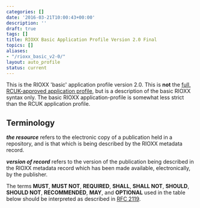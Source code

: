 ```yaml
---
categories: []
date: '2016-03-21T10:00:43+00:00'
description: ''
draft: true
tags: []
title: RIOXX Basic Application Profile Version 2.0 Final
topics: []
aliases:
- "/rioxx_basic_v2-0/"
layout: auto_profile
status: current
---
```


This is the RIOXX 'basic' application profile version 2.0. This is **not** the [full, RCUK-approved application profile](/v2-0-final), but is a description of the basic RIOXX syntax only. The basic RIOXX application-profile is somewhat less strict than the RCUK application profile.

## Terminology

***the resource*** refers to the electronic copy of a publication held in a repository, and is that which is being described by the RIOXX metadata record.

***version of record*** refers to the version of the publication being described in the RIOXX metadata record which has been made available, electronically, by the publisher.

The terms **MUST**, **MUST NOT**, **REQUIRED**, **SHALL**, **SHALL NOT**, **SHOULD**, **SHOULD NOT**, **RECOMMENDED**, **MAY**, and **OPTIONAL** used in the table below should be interpreted as described in [RFC 2119](http://www.ietf.org/rfc/rfc2119.txt).
